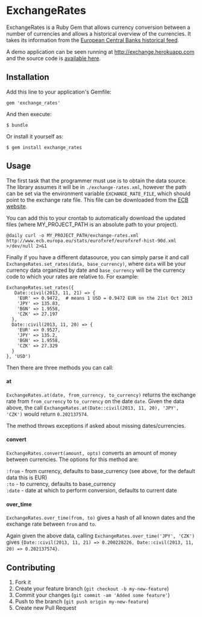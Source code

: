 # ExchangeRates

ExchangeRates is a Ruby Gem that allows currency conversion between a number of currencies and allows a historical overview of the currencies. It takes its information from the [European Central Banks historical feed](
http://www.ecb.europa.eu/stats/eurofxref/eurofxref-hist-90d.xml).

A demo application can be seen running at http://exchange.herokuapp.com and the source code is [available here](https://github.com/gampleman/exchange_rates_demo).

## Installation

Add this line to your application's Gemfile:

    gem 'exchange_rates'

And then execute:

    $ bundle

Or install it yourself as:

    $ gem install exchange_rates

## Usage

The first task that the programmer must use is to obtain the data source. The library assumes it will be in `./exchange-rates.xml`, however the path can be set via the environment variable `EXCHANGE_RATE_FILE`, which should point to the exchange rate file. This file can be downloaded from the [ECB website](http://www.ecb.europa.eu/stats/eurofxref/eurofxref-hist-90d.xml). 

You can add this to your crontab to automatically download the updated files (where MY_PROJECT_PATH is an absolute path to your project). 

    @daily curl -o MY_PROJECT_PATH/exchange-rates.xml http://www.ecb.europa.eu/stats/eurofxref/eurofxref-hist-90d.xml >/dev/null 2>&1

Finally if you have a different datasource, you can simply parse it and call `ExchangeRates.set_rates(data, base_currency)`, where `data` will be your currency data organized by date and `base_currency` will be the currency code to which your rates are relative to. For example:

    ExchangeRates.set_rates({
       Date::civil(2013, 11, 21) => {
        'EUR' => 0.9472,  # means 1 USD = 0.9472 EUR on the 21st Oct 2013
        'JPY' => 135.83,
        'BGN' => 1.9558,
        'CZK' => 27.197
      },
      Date::civil(2013, 11, 20) => {
        'EUR' => 0.9527,
        'JPY' => 135.2,
        'BGN' => 1.9558,
        'CZK' => 27.329
      }
    }, 'USD')

Then there are three methods you can call:

#### at

`ExchangeRates.at(date, from_currency, to_currency)` returns the exchange rate from `from_currency` to `to_currency` on the date `date`. Given the data above, the call `ExchangeRates.at(Date::civil(2013, 11, 20), 'JPY', 'CZK')` would return `0.202137574`.

The method throws exceptions if asked about missing dates/currencies.

#### convert

`ExchangeRates.convert(amount, opts)` converts an amount of money between currencies. The options for this method are:

`:from` - from currency, defaults to base_currency (see above, for the default data this is EUR)  
`:to`   - to currency, defaults to base_currency  
`:date` - date at which to perform conversion, defaults to current date

#### over_time

`ExchangeRates.over_time(from, to)` gives a hash of all known dates and the exchange rate between `from` and `to`.

Again given the above data, calling `ExchangeRates.over_time('JPY', 'CZK')` gives `{Date::civil(2013, 11, 21) => 0.200228226, Date::civil(2013, 11, 20) => 0.202137574}`.

## Contributing

1. Fork it
2. Create your feature branch (`git checkout -b my-new-feature`)
3. Commit your changes (`git commit -am 'Added some feature'`)
4. Push to the branch (`git push origin my-new-feature`)
5. Create new Pull Request
